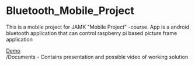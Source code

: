# Bluetooth_Mobile_Project
This is a mobile project for JAMK "Mobile Project" -course. App is a android bluetooth application that can control raspberry pi based picture frame application

[Demo](http://student.labranet.jamk.fi/~K2470/mobile.mp4)<br>
/Documents - Contains presentation and possible video of working solution
